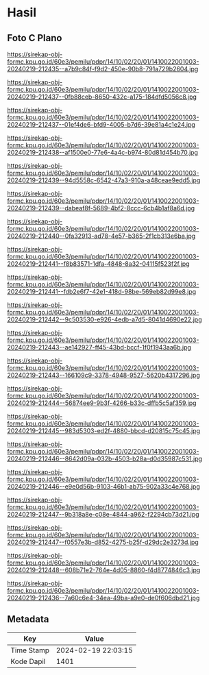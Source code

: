 # Hasil

## Foto C Plano

https://sirekap-obj-formc.kpu.go.id/60e3/pemilu/pdpr/14/10/02/20/01/1410022001003-20240219-212435--a7b9c84f-f9d2-450e-90b8-791a729b2604.jpg

https://sirekap-obj-formc.kpu.go.id/60e3/pemilu/pdpr/14/10/02/20/01/1410022001003-20240219-212437--0fb88ceb-8650-432c-a175-184dfd5056c8.jpg

https://sirekap-obj-formc.kpu.go.id/60e3/pemilu/pdpr/14/10/02/20/01/1410022001003-20240219-212437--01ef4de6-bfd9-4005-b7d6-39e81a4c1e24.jpg

https://sirekap-obj-formc.kpu.go.id/60e3/pemilu/pdpr/14/10/02/20/01/1410022001003-20240219-212438--af1500e0-77e6-4a4c-b974-80d81d454b70.jpg

https://sirekap-obj-formc.kpu.go.id/60e3/pemilu/pdpr/14/10/02/20/01/1410022001003-20240219-212439--94d5558c-6542-47a3-910a-a48ceae9edd5.jpg

https://sirekap-obj-formc.kpu.go.id/60e3/pemilu/pdpr/14/10/02/20/01/1410022001003-20240219-212439--dabeaf8f-5689-4bf2-8ccc-6cb4b1af8a6d.jpg

https://sirekap-obj-formc.kpu.go.id/60e3/pemilu/pdpr/14/10/02/20/01/1410022001003-20240219-212440--0fa32913-ad78-4e57-b365-2f1cb313e6ba.jpg

https://sirekap-obj-formc.kpu.go.id/60e3/pemilu/pdpr/14/10/02/20/01/1410022001003-20240219-212441--f8b83571-1dfa-4848-8a32-04115f523f2f.jpg

https://sirekap-obj-formc.kpu.go.id/60e3/pemilu/pdpr/14/10/02/20/01/1410022001003-20240219-212441--fdb2e6f7-42e1-418d-98be-569eb82d99e8.jpg

https://sirekap-obj-formc.kpu.go.id/60e3/pemilu/pdpr/14/10/02/20/01/1410022001003-20240219-212442--9c503530-e926-4edb-a7d5-8041d4690e22.jpg

https://sirekap-obj-formc.kpu.go.id/60e3/pemilu/pdpr/14/10/02/20/01/1410022001003-20240219-212443--ae142927-ff45-43bd-bccf-1f0f1943aa6b.jpg

https://sirekap-obj-formc.kpu.go.id/60e3/pemilu/pdpr/14/10/02/20/01/1410022001003-20240219-212443--166109c9-3378-4948-9527-5620b4317296.jpg

https://sirekap-obj-formc.kpu.go.id/60e3/pemilu/pdpr/14/10/02/20/01/1410022001003-20240219-212444--56874ee9-9b3f-4266-b33c-dffb5c5af359.jpg

https://sirekap-obj-formc.kpu.go.id/60e3/pemilu/pdpr/14/10/02/20/01/1410022001003-20240219-212445--983d5303-ed2f-4880-bbcd-d20815c75c45.jpg

https://sirekap-obj-formc.kpu.go.id/60e3/pemilu/pdpr/14/10/02/20/01/1410022001003-20240219-212446--8642d09a-032b-4503-b28a-d0d35987c531.jpg

https://sirekap-obj-formc.kpu.go.id/60e3/pemilu/pdpr/14/10/02/20/01/1410022001003-20240219-212446--e9e0d56b-9103-46b1-ab75-902a33c4e768.jpg

https://sirekap-obj-formc.kpu.go.id/60e3/pemilu/pdpr/14/10/02/20/01/1410022001003-20240219-212447--9b318a8e-c08e-4844-a962-f2294cb73d21.jpg

https://sirekap-obj-formc.kpu.go.id/60e3/pemilu/pdpr/14/10/02/20/01/1410022001003-20240219-212447--f0557e3b-d852-4275-b25f-d29dc2e3273d.jpg

https://sirekap-obj-formc.kpu.go.id/60e3/pemilu/pdpr/14/10/02/20/01/1410022001003-20240219-212448--608b71e2-764e-4d05-8860-f4d8774846c3.jpg

https://sirekap-obj-formc.kpu.go.id/60e3/pemilu/pdpr/14/10/02/20/01/1410022001003-20240219-212436--7a60c6e4-34ea-49ba-a9e0-de0f606dbd21.jpg


## Metadata

| Key        | Value               |
| ---------- | ------------------- |
| Time Stamp | 2024-02-19 22:03:15 |
| Kode Dapil | 1401                |



